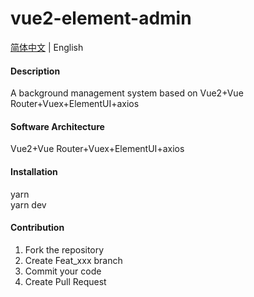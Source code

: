 # vue2-element-admin

[简体中文](./README.md) | English

#### Description
A background management system based on Vue2+Vue Router+Vuex+ElementUI+axios

#### Software Architecture
Vue2+Vue Router+Vuex+ElementUI+axios

#### Installation

yarn  
yarn dev

#### Contribution

1.  Fork the repository
2.  Create Feat_xxx branch
3.  Commit your code
4.  Create Pull Request

